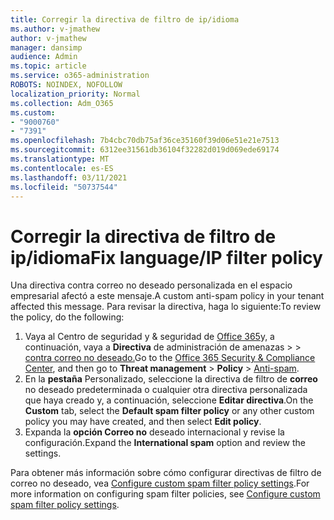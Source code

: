 ```yaml
---
title: Corregir la directiva de filtro de ip/idioma
ms.author: v-jmathew
author: v-jmathew
manager: dansimp
audience: Admin
ms.topic: article
ms.service: o365-administration
ROBOTS: NOINDEX, NOFOLLOW
localization_priority: Normal
ms.collection: Adm_O365
ms.custom:
- "9000760"
- "7391"
ms.openlocfilehash: 7b4cbc70db75af36ce35160f39d06e51e21e7513
ms.sourcegitcommit: 6312ee31561db36104f32282d019d069ede69174
ms.translationtype: MT
ms.contentlocale: es-ES
ms.lasthandoff: 03/11/2021
ms.locfileid: "50737544"
---
```

# <a name="fix-languageip-filter-policy"></a><span data-ttu-id="17767-102">Corregir la directiva de filtro de ip/idioma</span><span class="sxs-lookup"><span data-stu-id="17767-102">Fix language/IP filter policy</span></span>

<span data-ttu-id="17767-103">Una directiva contra correo no deseado personalizada en el espacio empresarial afectó a este mensaje.</span><span class="sxs-lookup"><span data-stu-id="17767-103">A custom anti-spam policy in your tenant affected this message.</span></span> <span data-ttu-id="17767-104">Para revisar la directiva, haga lo siguiente:</span><span class="sxs-lookup"><span data-stu-id="17767-104">To review the policy, do the following:</span></span>

1. <span data-ttu-id="17767-105">Vaya al Centro de seguridad y & seguridad de [Office 365](https://go.microsoft.com/fwlink/p/?linkid=2077143)y, a continuación, vaya a **Directiva** de administración de amenazas  >    >  [contra correo no deseado.](https://go.microsoft.com/fwlink/?linkid=2101518)</span><span class="sxs-lookup"><span data-stu-id="17767-105">Go to the [Office 365 Security & Compliance Center](https://go.microsoft.com/fwlink/p/?linkid=2077143), and then go to **Threat management** > **Policy** > [Anti-spam](https://go.microsoft.com/fwlink/?linkid=2101518).</span></span>
2. <span data-ttu-id="17767-106">En la **pestaña** Personalizado, seleccione la directiva de filtro de **correo** no deseado predeterminada o cualquier otra directiva personalizada que haya creado y, a continuación, seleccione **Editar directiva**.</span><span class="sxs-lookup"><span data-stu-id="17767-106">On the **Custom** tab, select the **Default spam filter policy** or any other custom policy you may have created, and then select **Edit policy**.</span></span>
3. <span data-ttu-id="17767-107">Expanda la **opción Correo no** deseado internacional y revise la configuración.</span><span class="sxs-lookup"><span data-stu-id="17767-107">Expand the **International spam** option and review the settings.</span></span>

<span data-ttu-id="17767-108">Para obtener más información sobre cómo configurar directivas de filtro de correo no deseado, vea [Configure custom spam filter policy settings](https://go.microsoft.com/fwlink/?linkid=2101054).</span><span class="sxs-lookup"><span data-stu-id="17767-108">For more information on configuring spam filter policies, see [Configure custom spam filter policy settings](https://go.microsoft.com/fwlink/?linkid=2101054).</span></span>

